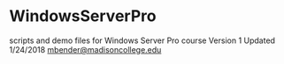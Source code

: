 # WindowsServerPro
scripts and demo files for Windows Server Pro course
Version 1
Updated 1/24/2018
mbender@madisoncollege.edu